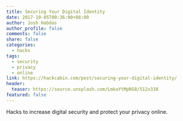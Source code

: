 ```yaml
---
title: Securing Your Digital Identity
date: 2017-10-05T00:36:00+08:00
author: Josh Habdas
author_profile: false
comments: false
share: false
categories:
  - hacks
tags:
  - security
  - privacy
  - online
link: https://hackcabin.com/post/securing-your-digital-identity/
header:
  teaser: https://source.unsplash.com/LmkaYtMpNS8/512x338
featured: false
---
```


Hacks to increase digital security and protect your privacy online.
